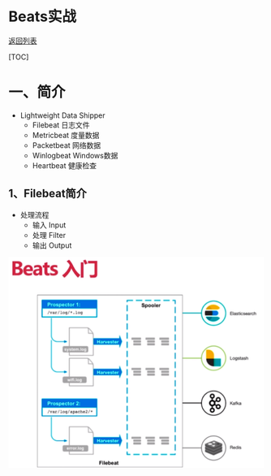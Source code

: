 # Beats实战

[返回列表](https://github.com/EmonCodingBackEnd/backend-tutorial)

[TOC]

# 一、简介

- Lightweight Data Shipper
  - Filebeat 日志文件
  - Metricbeat 度量数据
  - Packetbeat 网络数据
  - Winlogbeat Windows数据
  - Heartbeat 健康检查

## 1、Filebeat简介

- 处理流程
  - 输入 Input
  - 处理 Filter
  - 输出 Output

![Beats入门](https://github.com/EmonCodingBackEnd/backend-tutorial/blob/master/tutorials/ElasticStack/Beats/images/20180902193823.png)